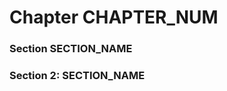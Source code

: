 <h1> Chapter CHAPTER_NUM </h1>


<h3> Section SECTION_NAME </h3>



<h3> Section 2: SECTION_NAME </h3>
